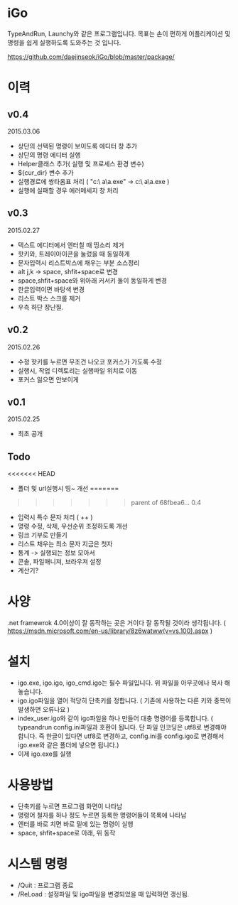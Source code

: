 # iGo
TypeAndRun, Launchy와 같은 프로그램입니다. 목표는 손이 편하게 어플리케이션 및 명령을 쉽게 실행하도록 도와주는 것 입니다.

https://github.com/daejinseok/iGo/blob/master/package/

# 이력

## v0.4
2015.03.06
* 상단의 선택된 명령이 보이도록 에디터 창 추가
* 상단의 명령 에디터 실행
* Helper클래스 추가( 실행 및 프로세스 환경 변수)
* ${cur_dir} 변수 추가
* 실행경로에 쌍타옴표 처리 ( "c:\ a\a.exe" -> c:\ a\a.exe )
* 실행에 실패할 경우 에러메세지 창 처리

## v0.3
2015.02.27
* 텍스트 에디터에서 엔터칠 때 띵소리 제거
* 핫키와, 트레이아이콘을 눌렀을 때 동일하게
* 문자입력시 리스트박스에 채우는 부분 소스정리
* alt j,k -> space, shfit+space로 변경
* space,shfit+space와 위아래 커서키 둘이 동일하게 변경
* 한글입력이면 바탕색 변경
* 리스트 박스 스크롤 제거
* 우측 하단 장난질.

## v0.2
2015.02.26
* 수정 핫키를 누르면 무조건 나오코 포커스가 가도록 수정
* 실행시, 작업 디렉토리는 실행파일 위치로 이동
* 포커스 잃으면 안보이게


## v0.1
2015.02.25
* 최초 공개


## Todo
<<<<<<< HEAD
* 폴더 및 url실행시 띵~ 개선
=======

>>>>>>> parent of 68fbea6... 0.4
* 입력시 특수 문자 처리 ( ++ )
* 명령 수정, 삭제, 우선순위 조정하도록 개선
* 링크 기부로 만들기
* 리스트 채우는 최소 문자 지금은 첫자
* 통계 -> 실행되는 정보 모아서 
* 콘솔, 파일매니져, 브라우져 설정
* 계산기?

# 사양
.net framewrok 4.0이상이 잘 동작하는 곳은 거이다 잘 동작될 것이라 생각됩니다. ( https://msdn.microsoft.com/en-us/library/8z6watww(v=vs.100).aspx )

# 설치
 * igo.exe, igo.igo, igo_cmd.igo는 필수 파일입니다. 위 파일을 아무곳에나 복사 해놓습니다.
 * igo.igo파일을 열어 적당히 단축키를 정합니다. ( 기존에 사용하는 다른 키와 중복이 발생하면 오류나요 )
 * index_user.igo와 같이 igo파일을 하나 만들어 대충 명령어를 등록합니다. 
   ( typeandrun config.ini파일과 호환이 됩니다. 단 파일 인코딩은 utf8로 변경해야 합니다. 
     즉 한글이 있다면 utf8로 변경하고, config.ini를 config.igo로 변경해서 igo.exe와 같은 폴더에 넣으면 됩니다.)
 * 이제 igo.exe를 실행
 
# 사용방법
 * 단축키를 누르면 프로그램 화면이 나타남
 * 명령어 철자를 하나 정도 누르면 등록한 명령어들이 목록에 나타남
 * 엔터를 바로 치면 바로 밑에 있는 명령이 실행
 * space, shfit+space로 아래, 위 동작
 
# 시스템 명령
 * /Quit : 프로그램 종료
 * /ReLoad : 설정파일 및 igo파일을 변경되었을 때 입력하면 갱신됨.
